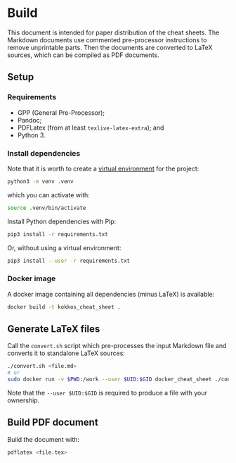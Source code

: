 # Build

This document is intended for paper distribution of the cheat sheets.
The Markdown documents use commented pre-processor instructions to remove unprintable parts.
Then the documents are converted to LaTeX sources, which can be compiled as PDF documents.

## Setup

### Requirements

- GPP (General Pre-Processor);
- Pandoc;
- PDFLatex (from at least `texlive-latex-extra`); and
- Python 3.

### Install dependencies

Note that it is worth to create a [virtual environment](https://packaging.python.org/en/latest/guides/installing-using-pip-and-virtual-environments/) for the project:

```sh
python3 -m venv .venv
```

which you can activate with:

```sh
source .venv/bin/activate
```

Install Python dependencies with Pip:

```sh
pip3 install -r requirements.txt
```

Or, without using a virtual environment:

```sh
pip3 install --user -r requirements.txt
```

### Docker image

A docker image containing all dependencies (minus LaTeX) is available:

```sh
docker build -t kokkos_cheat_sheet .
```

## Generate LaTeX files

Call the `convert.sh` script which pre-processes the input Markdown file and converts it to standalone LaTeX sources:

```sh
./convert.sh <file.md>
# or
sudo docker run -v $PWD:/work --user $UID:$GID docker_cheat_sheet ./convert.sh <file.md>
```

Note that the `--user $UID:$GID` is required to produce a file with your ownership.

## Build PDF document

Build the document with:

```sh
pdflatex <file.tex>
```
